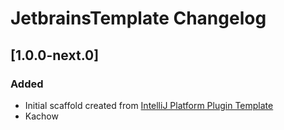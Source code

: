 <!-- Keep a Changelog guide -> https://keepachangelog.com -->

# JetbrainsTemplate Changelog

## [1.0.0-next.0]
### Added
- Initial scaffold created from [IntelliJ Platform Plugin Template](https://github.com/JetBrains/intellij-platform-plugin-template)
- Kachow
